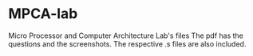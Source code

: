# MPCA-lab
Micro Processor and Computer Architecture Lab's files
The pdf has the questions and the screenshots.
The respective .s files are also included.
